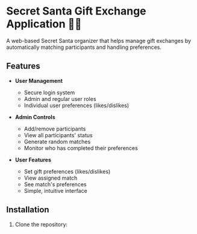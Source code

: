 # Secret Santa Gift Exchange Application 🎅🎁

A web-based Secret Santa organizer that helps manage gift exchanges by automatically matching participants and handling preferences.

## Features

- **User Management**
  - Secure login system
  - Admin and regular user roles
  - Individual user preferences (likes/dislikes)

- **Admin Controls**
  - Add/remove participants
  - View all participants' status
  - Generate random matches
  - Monitor who has completed their preferences

- **User Features**
  - Set gift preferences (likes/dislikes)
  - View assigned match
  - See match's preferences
  - Simple, intuitive interface

## Installation

1. Clone the repository:
